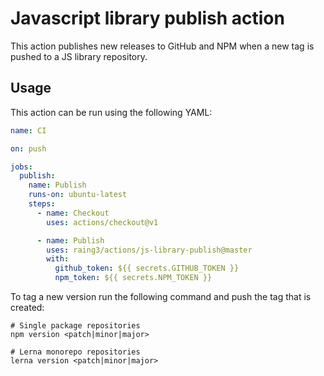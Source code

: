 # Javascript library publish action

This action publishes new releases to GitHub and NPM when a new tag is pushed to a JS library repository.

## Usage

This action can be run using the following YAML:

```yaml
name: CI

on: push

jobs:
  publish:
    name: Publish
    runs-on: ubuntu-latest
    steps:
      - name: Checkout
        uses: actions/checkout@v1

      - name: Publish
        uses: raing3/actions/js-library-publish@master
        with:
          github_token: ${{ secrets.GITHUB_TOKEN }}
          npm_token: ${{ secrets.NPM_TOKEN }}
```

To tag a new version run the following command and push the tag that is created:

```
# Single package repositories
npm version <patch|minor|major>

# Lerna monorepo repositories
lerna version <patch|minor|major>
```
